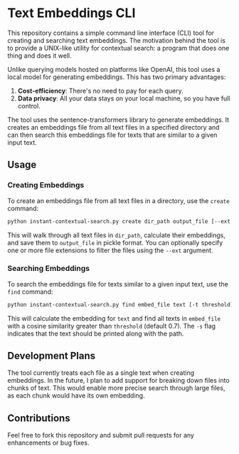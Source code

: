 # Text Embeddings CLI

This repository contains a simple command line interface (CLI) tool for creating and searching text embeddings. The motivation behind the tool is to provide a UNIX-like utility for contextual search: a program that does one thing and does it well. 

Unlike querying models hosted on platforms like OpenAI, this tool uses a local model for generating embeddings. This has two primary advantages:

1. **Cost-efficiency**: There's no need to pay for each query.
2. **Data privacy**: All your data stays on your local machine, so you have full control.

The tool uses the sentence-transformers library to generate embeddings. It creates an embeddings file from all text files in a specified directory and can then search this embeddings file for texts that are similar to a given input text.

## Usage

### Creating Embeddings

To create an embeddings file from all text files in a directory, use the `create` command:

```bash
python instant-contextual-search.py create dir_path output_file [--ext .txt,.csv,.docx]
```

This will walk through all text files in `dir_path`, calculate their embeddings, and save them to `output_file` in pickle format. You can optionally specify one or more file extensions to filter the files using the `--ext` argument.

### Searching Embeddings

To search the embeddings file for texts similar to a given input text, use the `find` command:

```bash
python instant-contextual-search.py find embed_file text [-t threshold] [-s]
```

This will calculate the embedding for `text` and find all texts in `embed_file` with a cosine similarity greater than `threshold` (default 0.7). The `-s` flag indicates that the text should be printed along with the path.

## Development Plans

The tool currently treats each file as a single text when creating embeddings. In the future, I plan to add support for breaking down files into chunks of text. This would enable more precise search through large files, as each chunk would have its own embedding.

## Contributions

Feel free to fork this repository and submit pull requests for any enhancements or bug fixes.
